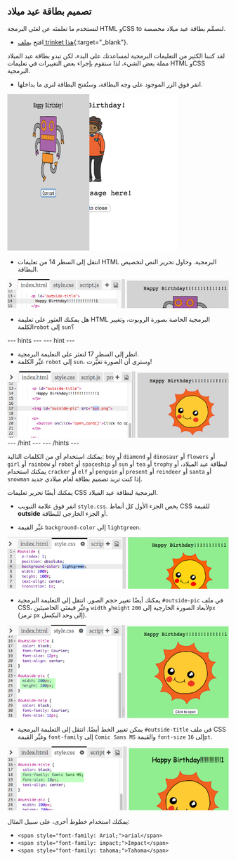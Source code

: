 ## تصميم بطاقة عيد ميلاد

لنستخدم ما تعلمتَه عن لغتَي البرمجة HTML وCSS to لنصمِّم بطاقة عيد ميلاد مخصصة.

+ افتح [بملف trinket هذا](http://jumpto.cc/web-card){:target="_blank"}.

لقد كتبنا الكثير من التعليمات البرمجية لمساعدتك على البدء، لكن تبدو بطاقة عيد الميلاد مملة بعض الشيء، لذا ستقوم بإجراء بعض التغييرات في تعليمات HTML وCSS البرمجية.

+ انقر فوق الزر الموجود على وجه البطاقة، وستُفتح البطاقة لترى ما بداخلها.

![screenshot](images/birthday-click.png)

+ انتقل إلى السطر 14 من تعليمات HTML البرمجية. وحاول تحرير النص لتخصيص البطاقة.

![screenshot](images/birthday-card-html.png)

+ هل يمكنك العثور على تعليمة HTML البرمجية الخاصة بصورة الروبوت، وتغيير الكلمة`robot` إلى `sun`؟

--- hints ---
--- hint ---
+ انظر إلى السطر 17 لتعثر على التعليمة البرمجية.
+ غيِّر الكلمة `robot` إلى `sun`، وسترى أن الصورة تغيَّرت!

![screenshot](images/birthday-card-sun.png)
--- /hint ---
--- /hints ---

يمكنك استخدام أي من الكلمات التالية: `boy` أو `diamond` أو `dinosaur` أو `flowers` أو `girl` أو `rainbow` أو `robot` أو `spaceship` أو `sun` أو `tea` أو `trophy` لبطاقة عيد الميلاد، أو يمكنك استخدام `cracker` أو `elf` أو `penguin` أو `present` أو `reindeer` أو `santa` أو `snowman` إذا كنت تريد تصميم بطاقة لعام ميلادي جديد.

يمكنك أيضًا تحرير تعليمات CSS البرمجية لبطاقة عيد الميلاد.

+ انقر فوق علامة التبويب `style.css`. يخص الجزء الأول كل أنماط CSS للقيمة **outside** أو الجزء الخارجي للبطاقة.

+ غيِّر القيمة `background-color` إلى `lightgreen`.

![screenshot](images/birthday-card-outside.png)

+ يمكنك أيضًا تغيير حجم الصور. انتقل إلى التعليمة البرمجية `#outside-pic` في ملف CSS، وغيِّر قيمتَي الخاصيتَين `width` و`height` لأبعاد الصورة الخارجية إلى `200px` (ترمز `px` إلى وحد البكسل).

![screenshot](images/birthday-card-size.png)

+ يمكن تغيير الخط أيضًا. انتقل إلى التعليمة البرمجية `#outside-title` في ملف CSS وغيِّر القيمة `font-family` إلى `Comic Sans MS` والقيمة `font-size` إلى `16pt`.

![screenshot](images/birthday-card-font.png)

يمكنك استخدام خطوط أخرى، على سبيل المثال:
+ `<span style="font-family: Arial;">arial</span>`
+ `<span style="font-family: impact;">Impact</span>`
+ `<span style="font-family: tahoma;">Tahoma</span>`
